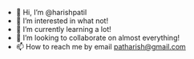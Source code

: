 - 👋 Hi, I’m @harishpatil
- 👀 I’m interested in what not!
- 🌱 I’m currently learning a lot!
- 💞️ I’m looking to collaborate on almost everything!
- 📫 How to reach me by email patharish@gmail.com

<!---
harishpatil/harishpatil is a ✨ special ✨ repository because its `README.md` (this file) appears on your GitHub profile.
You can click the Preview link to take a look at your changes.
--->
